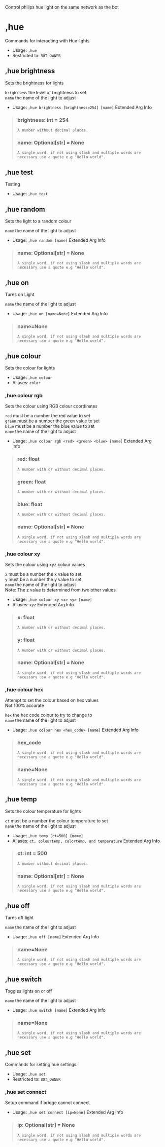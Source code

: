 Control philips hue light on the same network as the bot

# ,hue
Commands for interacting with Hue lights<br/>
 - Usage: `,hue`
 - Restricted to: `BOT_OWNER`
## ,hue brightness
Sets the brightness for lights<br/>

`brightness` the level of brightness to set<br/>
`name` the name of the light to adjust<br/>
 - Usage: `,hue brightness [brightness=254] [name]`
Extended Arg Info
> ### brightness: int = 254
> ```
> A number without decimal places.
> ```
> ### name: Optional[str] = None
> ```
> A single word, if not using slash and multiple words are necessary use a quote e.g "Hello world".
> ```
## ,hue test
Testing<br/>
 - Usage: `,hue test`
## ,hue random
Sets the light to a random colour<br/>

`name` the name of the light to adjust<br/>
 - Usage: `,hue random [name]`
Extended Arg Info
> ### name: Optional[str] = None
> ```
> A single word, if not using slash and multiple words are necessary use a quote e.g "Hello world".
> ```
## ,hue on
Turns on Light<br/>

`name` the name of the light to adjust<br/>
 - Usage: `,hue on [name=None]`
Extended Arg Info
> ### name=None
> ```
> A single word, if not using slash and multiple words are necessary use a quote e.g "Hello world".
> ```
## ,hue colour
Sets the colour for lights<br/>
 - Usage: `,hue colour`
 - Aliases: `color`
### ,hue colour rgb
Sets the colour using RGB colour coordinates<br/>

`red` must be a number the red value to set<br/>
`green` must be a number the green value to set<br/>
`blue` must be a number the blue value to set<br/>
`name` the name of the light to adjust<br/>
 - Usage: `,hue colour rgb <red> <green> <blue> [name]`
Extended Arg Info
> ### red: float
> ```
> A number with or without decimal places.
> ```
> ### green: float
> ```
> A number with or without decimal places.
> ```
> ### blue: float
> ```
> A number with or without decimal places.
> ```
> ### name: Optional[str] = None
> ```
> A single word, if not using slash and multiple words are necessary use a quote e.g "Hello world".
> ```
### ,hue colour xy
Sets the colour using xyz colour values<br/>

`x` must be a number the x value to set<br/>
`y` must be a number the y value to set<br/>
`name` the name of the light to adjust<br/>
Note: The z value is determined from two other values<br/>
 - Usage: `,hue colour xy <x> <y> [name]`
 - Aliases: `xyz`
Extended Arg Info
> ### x: float
> ```
> A number with or without decimal places.
> ```
> ### y: float
> ```
> A number with or without decimal places.
> ```
> ### name: Optional[str] = None
> ```
> A single word, if not using slash and multiple words are necessary use a quote e.g "Hello world".
> ```
### ,hue colour hex
Attempt to set the colour based on hex values<br/>
Not 100% accurate<br/>

`hex` the hex code colour to try to change to<br/>
`name` the name of the light to adjust<br/>
 - Usage: `,hue colour hex <hex_code> [name]`
Extended Arg Info
> ### hex_code
> ```
> A single word, if not using slash and multiple words are necessary use a quote e.g "Hello world".
> ```
> ### name=None
> ```
> A single word, if not using slash and multiple words are necessary use a quote e.g "Hello world".
> ```
## ,hue temp
Sets the colour temperature for lights<br/>

`ct` must be a number the colour temperature to set<br/>
`name` the name of the light to adjust<br/>
 - Usage: `,hue temp [ct=500] [name]`
 - Aliases: `ct, colourtemp, colortemp, and temperature`
Extended Arg Info
> ### ct: int = 500
> ```
> A number without decimal places.
> ```
> ### name: Optional[str] = None
> ```
> A single word, if not using slash and multiple words are necessary use a quote e.g "Hello world".
> ```
## ,hue off
Turns off light<br/>

`name` the name of the light to adjust<br/>
 - Usage: `,hue off [name]`
Extended Arg Info
> ### name=None
> ```
> A single word, if not using slash and multiple words are necessary use a quote e.g "Hello world".
> ```
## ,hue switch
Toggles lights on or off<br/>

`name` the name of the light to adjust<br/>
 - Usage: `,hue switch [name]`
Extended Arg Info
> ### name=None
> ```
> A single word, if not using slash and multiple words are necessary use a quote e.g "Hello world".
> ```
## ,hue set
Commands for setting hue settings<br/>
 - Usage: `,hue set`
 - Restricted to: `BOT_OWNER`
### ,hue set connect
Setup command if bridge cannot connect<br/>
 - Usage: `,hue set connect [ip=None]`
Extended Arg Info
> ### ip: Optional[str] = None
> ```
> A single word, if not using slash and multiple words are necessary use a quote e.g "Hello world".
> ```
